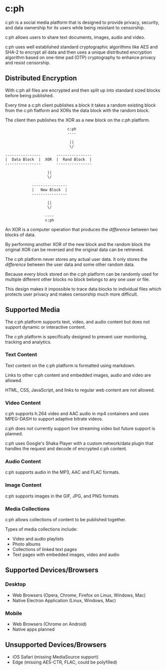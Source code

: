 # c:ph

c:ph is a social media platform that is designed to provide privacy, security,
and data ownership for its users while being resistant to censorship.

c:ph allows users to share text documents, images, audio and video.

c:ph uses well established standard cryptographic algorithms like AES and SHA-2
to encrypt all data and then uses a unique distributed encryption algorithm
based on one-time pad (OTP) cryptography to enhance privacy and resist
censorship.

## Distributed Encryption

With c:ph all files are encrypted and then split up into standard sized blocks
before being published.

Every time a c:ph client publishes a block it takes a random existing block
from the c:ph flatform and XORs the data block with the random block.

The client then publishes the XOR as a new block on the c:ph platform.

                                c:ph
                                ----

                                 ||
                                 \/

    ----------------       ----------------
    |  Data Block  |  XOR  |  Rand Block  |
    ----------------       ----------------

                       ||
                       \/

                ----------------
                |   New Block  |
                ----------------

                       ||
                       \/

                      ----
                      c:ph

An XOR is a computer operation that produces the *difference* between two
blocks of data.

By performing another XOR of the new block and the random block the original
XOR can be reversed and the original data can be retrieved.

The c:ph platform never stores any actual user data. It only stores the
*difference* between the user data and some other random data.

Because every block stored on the c:ph platform can be randomly used for
multiple different other blocks no block belongs to any one user or file.

This design makes it impossible to trace data blocks to individual files which
protects user privacy and makes censorship much more difficult.

## Supported Media

The c:ph platform supports text, video, and audio content but does not support
dynamic or interactive content.

The c:ph platform is specifically designed to prevent user monitoring, tracking
and analytics.

### Text Content

Text content on the c:ph platform is formatted using markdown.

Links to other c:ph content and embedded images, audio and video are allowed.

HTML, CSS, JavaScript, and links to regular web content are not allowed.

### Video Content

c:ph supports h.264 video and AAC audio in mp4 containers and uses MPEG-DASH
to support adaptive bitrate videos.

c:ph does not currently support live streaming video but future support is
planned.

c:ph uses Google's Shaka Player with a custom network/data plugin that handles
the request and decode of encrypted c:ph content.

### Audio Content

c:ph supports audio in the MP3, AAC and FLAC formats.

### Image Content

c:ph supports images in the GIF, JPG, and PNG formats

### Media Collections

c:ph allows collections of content to be published together.

Types of media collections include:

* Video and audio playlists
* Photo albums
* Collections of linked text pages
* Text pages with embedded images, video and audio

## Supported Devices/Browsers

### Desktop

* Web Browsers (Opera, Chrome, Firefox on Linux, Windows, Mac)
* Native Electron Application (Linux, Windows, Mac)

### Mobile

* Web Browsers (Chrome on Android)
* Native apps planned

## Unsupported Devices/Browsers

* iOS Safari (missing MediaSource support)
* Edge (missing AES-CTR, FLAC, could be polyfilled)
